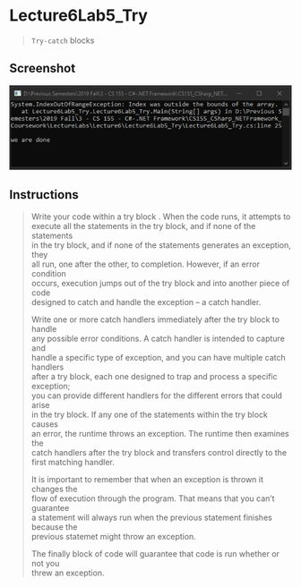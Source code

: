 # Lecture6Lab5_Try
> <code>Try-catch</code> blocks

## Screenshot
![screenshot](Lecture6Lab5_Try.png)

## Instructions
> Write your code within a try block .  When the code runs, it attempts to  
> execute all the statements in the try block, and if none of the statements  
> in the try block, and if none of the statements generates an exception, they  
> all run, one after the other, to completion.  However, if an error condition  
> occurs, execution jumps out of the try block and into another piece of code  
> designed to catch and handle the exception – a catch handler.  
> 
> Write one or more catch handlers immediately after the try block to handle  
> any possible error conditions.  A catch handler is intended to capture and  
> handle a specific type of exception, and you can have multiple catch handlers  
> after a try block, each one designed to trap and process a specific exception;  
> you can provide different handlers for the different errors that could arise  
> in the try block.  If any one of the statements within the try block causes  
> an error, the runtime throws an exception.  The runtime then examines the  
> catch handlers after the try block and transfers control directly to the  
> first matching handler.  
> 
> It is important to remember that when an exception is thrown it changes the  
> flow of execution through the program.  That means that you can’t guarantee  
> a statement will always run when the previous statement finishes because the  
> previous statemet might throw an exception.  
> 
> The finally block of code will guarantee that code is run whether or not you  
> threw an exception.